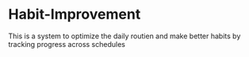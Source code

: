 # Habit-Improvement
This is a system to optimize the daily routien and make better habits by tracking progress across schedules 
